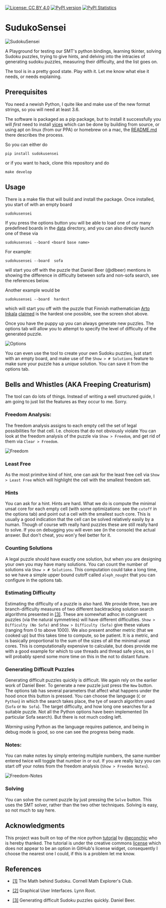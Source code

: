 [![License: CC BY 4.0](https://img.shields.io/badge/License-CC%20BY%204.0-blueviolet.svg)](https://creativecommons.org/licenses/by/4.0/)
[![PyPI version](https://badge.fury.io/py/sudokusensei.svg)](https://badge.fury.io/py/sudokusensei)
[![PyPI Statistics](https://img.shields.io/pypi/dm/sudokusensei.svg)](https://pypistats.org/packages/sudokusensei)

# SudukoSensei

![SudokuSensei](img/sudokusensei.png?raw_true)

A Playground for testing our SMT's python bindings, learning tkinter, solving Sudoku puzzles, trying to give hints, and delving into
the intracies of generating sudoku puzzles, measuring their difficulty, and the list goes on.

The tool is in a pretty good state. Play with it. Let me know what else it needs, or needs explaining.


## Prerequisites

You need a newish Python, I quite like and make use of the new format strings, so you will need at least 3.6.

The software is packaged as a pip package, but to install it successfully you will *first*
need to install [yices](https://github.com/SRI-CSL/yices2) which can be done by building from source,
or using apt on linux (from our PPA) or homebrew on a mac, the [README.md](https://github.com/SRI-CSL/yices2/blob/master/README.md)
there describes the process.

So you can either do
```
pip install sudokusensei
```
or if you want to hack, clone this repository and do
```
make develop
```

## Usage

There is a make file that will build and install the package. Once installed, you start of with an empty board
```
sudokusensei
```
If you press the options button you will be able to load one of our many predefined boards in the
[data](https://github.com/ianamason/SudokuSensei/tree/master/sudoku/data) directory,
and you can also directly launch one of these via
```
sudokusensei --board <board base name>
```
For example:
```
sudokusensei --board  sofa
```
will start you off with the puzzle that Daniel Beer (@dlbeer) mentions in showing the difference in difficulty
between sofa and non-sofa search, see the references below.

Another example would be
```
sudokusensei --board  hardest
```
which will start you off with the puzzle that Finnish mathematician [Arto Inkala](http://www.aisudoku.com/index_en.html)
[claimed](https://www.conceptispuzzles.com/index.aspx?uri=info/article/424) is the hardest one possible, see the screen shot above.

Once you have the puppy up you can always generate new puzzles.  The options tab will allow you to attempt to specify the
level of difficulty of the generated puzzle.

![Options](img/options-tab.png?raw_true)

You can even use the tool to create your own Sudoku puzzles, just start with an empty board, and make use of the `Show > # Solutions`
feature to make sure your puzzle has a *unique* solution. You can save it from the options tab.

## Bells and Whistles  (AKA Freeping Creaturism)

The tool can do lots of things. Instead of writing a well structured guide, I am going to just list the features
as they occur to me. Sorry.

### Freedom Analysis: 

The freedom analysis assigns to each empty cell the set of legal possibilities for that cell. I.e. choices that do 
not obviously violate 
You can look at the freedom analysis of the puzzle via `Show > Freedom`, and get rid of them via
`Clear > Freedom`.

![Freedom](img/freedom.png?raw_true)

### Least Free

As the most primitve kind of hint, one can ask for the least free cell via `Show > Least Free` which will highlight
the cell with the smallest freedom set.

### Hints

You can ask for a hint. Hints are hard. What we do is compute the minimal unsat core for each empty cell (with
some optimizations: see the `cutoff` in the options tab) and point out a cell with the smallest such core. This is usually a good indication that 
the cell can be solved relatively easily by a human. Though of course wth really hard puzzles these are still really hard
to solve. If you on debugging you will even see (in the console) the actual answer. But don't cheat, you won'y feel better for it.

### Counting Solutions

A legal puzzle should have exactly one solution, but when you are designing your own you may have many solutions.
You can count the number of solutions via `Show > # Solutions`. This computation could take a long time, so we have 
a simple upper bound cutoff called `aleph_nought` that you can configure in the options tab.

### Estimating Difficulty

Estimating the difficulty of a puzzle is also hard. We provide three, two are branch-difficulty measures of two 
different backtracking solution search algorithms presented in [[3]](https://dlbeer.co.nz/articles/sudoku.html).
These are somewhat adhoc in congruent puzzles (via the natural symmetries) will have different difficulties.
`Show > Difficulty (No Sofa)` and `Show > Difficulty (Sofa)` give these values (ranging from 0 to above 1000).
We also present another metric (that we cooked up) but this takes time to compute, so be patient. It
is a metric, and is basically  proportional to the sum of the sizes of all the minimal unsat cores. This is
computationally expensive to calculate, but does provide me with a good example for which to use threads and 
thread safe yices, so I will probably spend some more time on this in the not to distant future.

### Generating Difficult Puzzles

Generating difficult puzzles quickly is difficult. 
We again rely on the earlier work of Daniel Beer.
To generate a new puzzle just press the `New` button.
The options tab has several parameters that affect what happens under the
hood once this button is pressed. You can choose the language (`C` or `Python`)
in which the search takes place, the tye of search algorithm used (`Sofa` or `No Sofa`).
The target difficulty, and how long one searches for a suitable puzzle.
Not all the Python options have been implemented (In particular Sofa search). But 
there is not much coding left.

*Warning* using Python as the language requires patience, and being in debug mode
is good, so one can see the progress being made.


### Notes: 

You can make notes by simply entering multiple numbers, the same number entered twice will toggle that number in or out.
If you are really lazy you can start off your notes from the freedom analysis (`Show > Freedom Notes`).

![Freedom-Notes](img/freedom-notes.png?raw_true)


###  Solving

You can solve the current puzzle by just pressing the `Solve` button. This uses the SMT solver, rather than the
two other techniques. Solving is easy, so not much to say here.

## Acknowledgments

This project was built on top of the nice python [tutorial](http://newcoder.io/gui/) by [@econchic](http://www.roguelynn.com/)
who is hereby thanked. The tutorial is under the creative commons [license](https://creativecommons.org/licenses/by-sa/3.0/deed.en_US) which does
not appear to be an option in GitHub's license widget, consequently I choose the nearest one I could, if this is a problem let me know.


## References


* [[1]](http://pi.math.cornell.edu/~mec/Summer2009/Mahmood/Intro.html) The Math behind Sudoku. Cornell Math Explorer's Club.

* [[2]](http://newcoder.io/gui/) Graphical User Interfaces. Lynn Root.

* [[3]](https://dlbeer.co.nz/articles/sudoku.html) Generating difficult Sudoku puzzles quickly. Daniel Beer.
